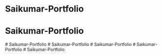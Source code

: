 # Saikumar-Portfolio
# Saikumar-Portfolio
#   S a i k u m a r - P o r t f o l i o  
 #   S a i k u m a r - P o r t f o l i o  
 #   S a i k u m a r - P o r t f o l i o  
 #   S a i k u m a r - P o r t f o l i o  
 # Saikumar-Portfolio
